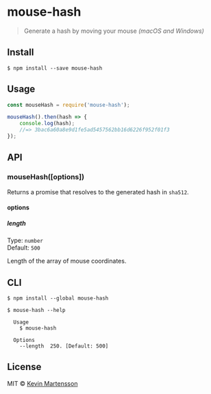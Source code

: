 # mouse-hash

> Generate a hash by moving your mouse *(macOS and Windows)*


## Install

```
$ npm install --save mouse-hash
```


## Usage

```js
const mouseHash = require('mouse-hash');

mouseHash().then(hash => {
	console.log(hash);
	//=> 3bac6a60a8e9d1fe5ad5457562bb16d6226f952f01f3
});
```


## API

### mouseHash([options])

Returns a promise that resolves to the generated hash in `sha512`.

#### options

##### length

Type: `number`<br>
Default: `500`

Length of the array of mouse coordinates.


## CLI

```
$ npm install --global mouse-hash
```

```
$ mouse-hash --help

  Usage
    $ mouse-hash

  Options
    --length  250. [Default: 500]
```


## License

MIT © [Kevin Martensson](http://github.com)
